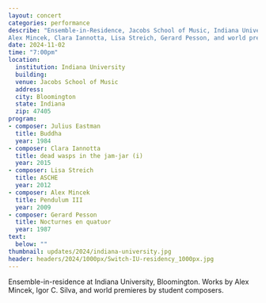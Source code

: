 ```yaml
---
layout: concert
categories: performance
describe: "Ensemble-in-Residence, Jacobs School of Music, Indiana University. Works by Julius Eastman,
Alex Mincek, Clara Iannotta, Lisa Streich, Gerard Pesson, and world premieres by student composers."
date: 2024-11-02
time: "7:00pm"
location:
  institution: Indiana University
  building: 
  venue: Jacobs School of Music
  address: 
  city: Bloomington
  state: Indiana
  zip: 47405
program:
- composer: Julius Eastman
  title: Buddha
  year: 1984
- composer: Clara Iannotta
  title: dead wasps in the jam-jar (i)
  year: 2015
- composer: Lisa Streich
  title: ASCHE
  year: 2012
- composer: Alex Mincek
  title: Pendulum III
  year: 2009
- composer: Gerard Pesson
  title: Nocturnes en quatuor
  year: 1987
text:
  below: ""
thumbnail: updates/2024/indiana-university.jpg
header: headers/2024/1000px/Switch-IU-residency_1000px.jpg
---
```


Ensemble-in-residence at Indiana University, Bloomington. Works by Alex Mincek, Igor C. Silva, and world premieres by student composers.
